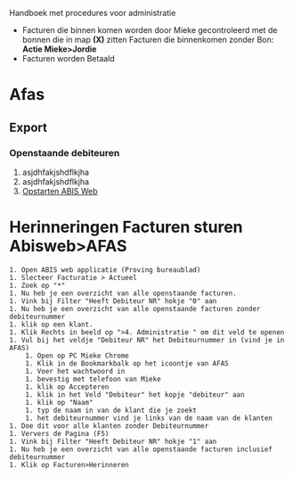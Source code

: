 Handboek met procedures voor administratie

- Facturen die binnen komen worden door Mieke gecontroleerd met de bonnen die in map **(X)** zitten
  Facturen die binnenkomen zonder Bon: **Actie Mieke>Jordie**
- Facturen worden Betaald




# Afas

## Export

### Openstaande debiteuren

1. asjdhfakjshdflkjha
1. asjdhfakjshdflkjha
1. [Opstarten ABIS Web](Handboek-Order-afhandeling#Opstarten-ABIS-Web)

# Herinneringen Facturen sturen Abisweb>AFAS

    1. Open ABIS web applicatie (Proving bureaublad)
    1. Slecteer Facturatie > Actueel
    1. Zoek op "*"
    1. Nu heb je een overzicht van alle openstaande facturen.
    1. Vink bij Filter "Heeft Debiteur NR" hokje "0" aan
    1. Nu heb je een overzicht van alle openstaande facturen zonder debiteurnummer
    1. klik op een klant.
    1. Klik Rechts in beeld op ">4. Administratie " om dit veld te openen
    1. Vul bij het veldje "Debiteur NR" het Debiteurnummer in (vind je in AFAS)
        1. Open op PC Mieke Chrome
        1. Klik in de Bookmarkbalk op het icoontje van AFAS
        1. Voer het wachtwoord in
        1. bevestig met telefoon van Mieke
        1. klik op Accepteren
        1. klik in het Veld "Debiteur" het kopje "debiteur" aan
        1. klik op "Naam"
        1. typ de naam in van de klant die je zoekt
        1. het debiteurnummer vind je links van de naam van de klanten
    1. Doe dit voor alle klanten zonder Debiteurnummer
    1. Ververs de Pagina (F5)
    1. Vink bij Filter "Heeft Debiteur NR" hokje "1" aan
    1. Nu heb je een overzicht van alle openstaande facturen inclusief debiteurnummer
    1. Klik op Facturen>Herinneren
